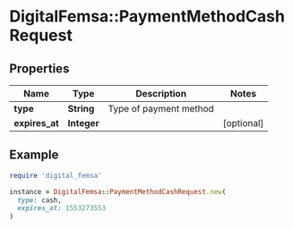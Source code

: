 # DigitalFemsa::PaymentMethodCashRequest

## Properties

| Name | Type | Description | Notes |
| ---- | ---- | ----------- | ----- |
| **type** | **String** | Type of payment method |  |
| **expires_at** | **Integer** |  | [optional] |

## Example

```ruby
require 'digital_femsa'

instance = DigitalFemsa::PaymentMethodCashRequest.new(
  type: cash,
  expires_at: 1553273553
)
```

